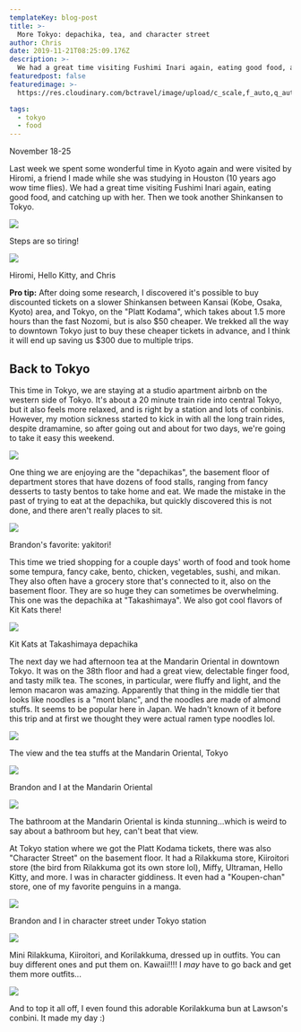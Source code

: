 ```yaml
---
templateKey: blog-post
title: >-
  More Tokyo: depachika, tea, and character street
author: Chris
date: 2019-11-21T08:25:09.176Z
description: >-
  We had a great time visiting Fushimi Inari again, eating good food, and catching up with her. Then we took another Shinkansen to Tokyo.
featuredpost: false
featuredimage: >-
  https://res.cloudinary.com/bctravel/image/upload/c_scale,f_auto,q_auto,w_1080/v1575709343/IMG_1831_t3jedl.heic

tags:
  - tokyo
  - food
---
```


November 18-25

Last week we spent some wonderful time in Kyoto again and were visited by Hiromi, a friend I made while she was studying in Houston (10 years ago wow time flies). We had a great time visiting Fushimi Inari again, eating good food, and catching up with her. Then we took another Shinkansen to Tokyo.

![](https://static.wixstatic.com/media/4a8d9e_cf1da97815aa4116b970fd6153dd79d1~mv2.jpeg/v1/fill/w_1125,h_1500,al_c,q_90/4a8d9e_cf1da97815aa4116b970fd6153dd79d1~mv2.webp)

Steps are so tiring!

![](https://static.wixstatic.com/media/4a8d9e_27e9afe842104e86b09fc670c30f779a~mv2.jpeg/v1/fill/w_1480,h_1110,al_c,q_90,usm_0.66_1.00_0.01/4a8d9e_27e9afe842104e86b09fc670c30f779a~mv2.webp)

Hiromi, Hello Kitty, and Chris

**Pro tip:** After doing some research, I discovered it's possible to buy discounted tickets on a slower Shinkansen between Kansai (Kobe, Osaka, Kyoto) area, and Tokyo, on the "Platt Kodama", which takes about 1.5 more hours than the fast Nozomi, but is also $50 cheaper. We trekked all the way to downtown Tokyo just to buy these cheaper tickets in advance, and I think it will end up saving us $300 due to multiple trips.

**Back to Tokyo**
-----------------

This time in Tokyo, we are staying at a studio apartment airbnb on the western side of Tokyo. It's about a 20 minute train ride into central Tokyo, but it also feels more relaxed, and is right by a station and lots of conbinis. However, my motion sickness started to kick in with all the long train rides, despite dramamine, so after going out and about for two days, we're going to take it easy this weekend.

![](https://static.wixstatic.com/media/4a8d9e_6bb42011312540ddbc73393d8c5f4414~mv2.jpg/v1/fill/w_1480,h_833,al_c,q_90,usm_0.66_1.00_0.01/4a8d9e_6bb42011312540ddbc73393d8c5f4414~mv2.webp)

One thing we are enjoying are the "depachikas", the basement floor of department stores that have dozens of food stalls, ranging from fancy desserts to tasty bentos to take home and eat. We made the mistake in the past of trying to eat at the depachika, but quickly discovered this is not done, and there aren't really places to sit.

![](https://static.wixstatic.com/media/4a8d9e_5244ab8f142f442f800d1a7b7b66a3c7~mv2.jpeg/v1/fill/w_1125,h_1500,al_c,q_90/4a8d9e_5244ab8f142f442f800d1a7b7b66a3c7~mv2.webp)

Brandon's favorite: yakitori!

This time we tried shopping for a couple days' worth of food and took home some tempura, fancy cake, bento, chicken, vegetables, sushi, and mikan. They also often have a grocery store that's connected to it, also on the basement floor. They are so huge they can sometimes be overwhelming. This one was the depachika at "Takashimaya". We also got cool flavors of Kit Kats there!

![](https://static.wixstatic.com/media/4a8d9e_5fc08126807b4b6c80cfb28b97b41f59~mv2.jpeg/v1/fill/w_1125,h_1500,al_c,q_90/4a8d9e_5fc08126807b4b6c80cfb28b97b41f59~mv2.webp)

Kit Kats at Takashimaya depachika

The next day we had afternoon tea at the Mandarin Oriental in downtown Tokyo. It was on the 38th floor and had a great view, delectable finger food, and tasty milk tea. The scones, in particular, were fluffy and light, and the lemon macaron was amazing. Apparently that thing in the middle tier that looks like noodles is a "mont blanc", and the noodles are made of almond stuffs. It seems to be popular here in Japan. We hadn't known of it before this trip and at first we thought they were actual ramen type noodles lol.

![](https://static.wixstatic.com/media/4a8d9e_1270d611eb2e48909eabee20c3204e59~mv2.jpg/v1/fill/w_1125,h_1500,al_c,q_90/4a8d9e_1270d611eb2e48909eabee20c3204e59~mv2.webp)

The view and the tea stuffs at the Mandarin Oriental, Tokyo

![](https://static.wixstatic.com/media/4a8d9e_71136ea476374fcca3c7029da8844bc2~mv2.jpg/v1/fill/w_1480,h_1110,al_c,q_90,usm_0.66_1.00_0.01/4a8d9e_71136ea476374fcca3c7029da8844bc2~mv2.webp)

Brandon and I at the Mandarin Oriental

![](https://static.wixstatic.com/media/4a8d9e_5d035a77029a4c7589d7860e4308e7fd~mv2.jpg/v1/fill/w_1480,h_1110,al_c,q_90,usm_0.66_1.00_0.01/4a8d9e_5d035a77029a4c7589d7860e4308e7fd~mv2.webp)

The bathroom at the Mandarin Oriental is kinda stunning...which is weird to say about a bathroom but hey, can't beat that view.

At Tokyo station where we got the Platt Kodama tickets, there was also "Character Street" on the basement floor. It had a Rilakkuma store, Kiiroitori store (the bird from Rilakkuma got its own store lol), Miffy, Ultraman, Hello Kitty, and more. I was in character giddiness. It even had a "Koupen-chan" store, one of my favorite penguins in a manga.

![](https://static.wixstatic.com/media/4a8d9e_26882c6e386e4ac1b07ea5a6a5ae0f0a~mv2.jpg/v1/fill/w_1125,h_1500,al_c,q_90/4a8d9e_26882c6e386e4ac1b07ea5a6a5ae0f0a~mv2.webp)

Brandon and I in character street under Tokyo station

![](https://static.wixstatic.com/media/4a8d9e_2e84a06fad5d422aa23af7fe60767321~mv2.jpg/v1/fill/w_1125,h_1500,al_c,q_90/4a8d9e_2e84a06fad5d422aa23af7fe60767321~mv2.webp)

Mini Rilakkuma, Kiiroitori, and Korilakkuma, dressed up in outfits. You can buy different ones and put them on. Kawaii!!!! I _may_ have to go back and get them more outfits...

![](https://static.wixstatic.com/media/4a8d9e_8795c727564a4a27bbf260d50d763279~mv2_d_1500_1500_s_2.jpg/v1/fill/w_1480,h_1480,al_c,q_90,usm_0.66_1.00_0.01/4a8d9e_8795c727564a4a27bbf260d50d763279~mv2_d_1500_1500_s_2.webp)

And to top it all off, I even found this adorable Korilakkuma bun at Lawson's conbini. It made my day :)